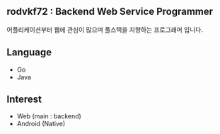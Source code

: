## rodvkf72 : Backend Web Service Programmer

어플리케이션부터 웹에 관심이 많으며 풀스택을 지향하는 프로그래머 입니다.

## Language

- Go
- Java 

## Interest

- Web (main : backend)
- Android (Native)

